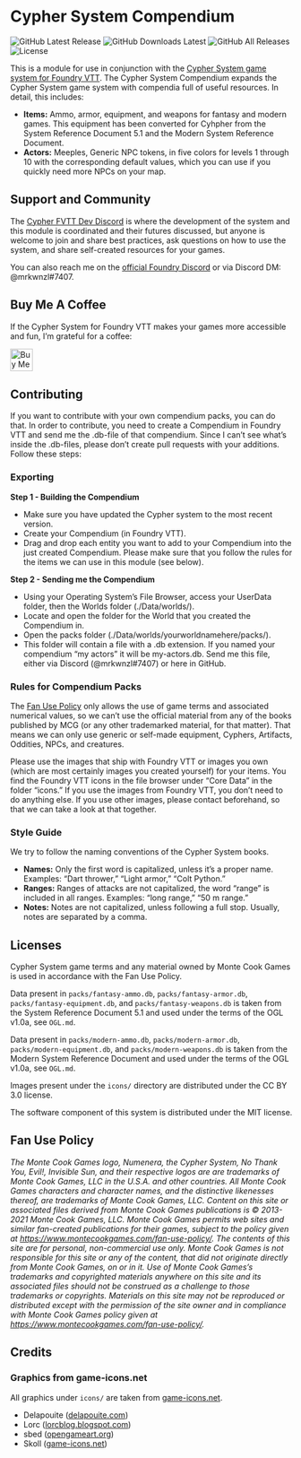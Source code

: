 # Cypher System Compendium

![GitHub Latest Release](https://img.shields.io/github/release/mrkwnzl/cyphersystem-compendium?style=flat-square)
![GitHub Downloads Latest](https://img.shields.io/github/downloads/mrkwnzl/cyphersystem-compendium/latest/total?style=flat-square)
![GitHub All Releases](https://img.shields.io/github/downloads/mrkwnzl/cyphersystem-compendium/total?style=flat-square)
![License](https://img.shields.io/github/license/mrkwnzl/cyphersystem-compendium?style=flat-square)

This is a module for use in conjunction with the [Cypher System game system for Foundry VTT](https://foundryvtt.com/packages/cyphersystem/). The Cypher System Compendium expands the Cypher System game system with compendia full of useful resources. In detail, this includes:

- **Items:** Ammo, armor, equipment, and weapons for fantasy and modern games. This equipment has been converted for Cyhpher from the System Reference Document 5.1 and the Modern System Reference Document.
- **Actors:** Meeples, Generic NPC tokens, in five colors for levels 1 through 10 with the corresponding default values, which you can use if you quickly need more NPCs on your map.

## Support and Community

The [Cypher FVTT Dev Discord](https://discord.gg/C5zGgtyhwa) is where the development of the system and this module is coordinated and their futures discussed, but anyone is welcome to join and share best practices, ask questions on how to use the system, and share self-created resources for your games.

You can also reach me on the [official Foundry Discord](https://discord.gg/foundryvtt) or via Discord DM: @mrkwnzl#7407.

## Buy Me A Coffee

If the Cypher System for Foundry VTT makes your games more accessible and fun, I’m grateful for a coffee:

<a href="https://www.buymeacoffee.com/mrkwnzl" target="_blank"><img src="https://cdn.buymeacoffee.com/buttons/v2/default-blue.png" alt="Buy Me A Coffee" height="40"></a>

## Contributing

If you want to contribute with your own compendium packs, you can do that. In order to contribute, you need to create a Compendium in Foundry VTT and send me the .db-file of that compendium. Since I can’t see what’s inside the .db-files, please don’t create pull requests with your additions. Follow these steps:

### Exporting

**Step 1 - Building the Compendium**

- Make sure you have updated the Cypher system to the most recent version.
- Create your Compendium (in Foundry VTT).
- Drag and drop each entity you want to add to your Compendium into the just created Compendium. Please make sure that you follow the rules for the items we can use in this module (see below).

**Step 2 - Sending me the Compendium**

- Using your Operating System’s File Browser, access your UserData folder, then the Worlds folder (./Data/worlds/).
- Locate and open the folder for the World that you created the Compendium in.
- Open the packs folder (./Data/worlds/yourworldnamehere/packs/).
- This folder will contain a file with a .db extension. If you named your compendium “my actors” it will be my-actors.db. Send me this file, either via Discord (@mrkwnzl#7407) or here in GitHub.

### Rules for Compendium Packs

The [Fan Use Policy](https://www.montecookgames.com/fan-support/fan-use-policy/) only allows the use of game terms and associated numerical values, so we can’t use the official material from any of the books published by MCG (or any other trademarked material, for that matter). That means we can only use generic or self-made equipment, Cyphers, Artifacts, Oddities, NPCs, and creatures.

Please use the images that ship with Foundry VTT or images you own (which are most certainly images you created yourself) for your items. You find the Foundry VTT icons in the file browser under “Core Data” in the folder “icons.” If you use the images from Foundry VTT, you don’t need to do anything else. If you use other images, please contact beforehand, so that we can take a look at that together.

### Style Guide

We try to follow the naming conventions of the Cypher System books.

- **Names:** Only the first word is capitalized, unless it’s a proper name. Examples: “Dart thrower,” “Light armor,” “Colt Python.”
- **Ranges:** Ranges of attacks are not capitalized, the word “range” is included in all ranges. Examples: “long range,” “50 m range.”
- **Notes:** Notes are not capitalized, unless following a full stop. Usually, notes are separated by a comma.

## Licenses

Cypher System game terms and any material owned by Monte Cook Games is used in accordance with the Fan Use Policy.

Data present in `packs/fantasy-ammo.db`, `packs/fantasy-armor.db`, `packs/fantasy-equipment.db`, and `packs/fantasy-weapons.db` is taken from the System Reference Document 5.1 and used under the terms of the OGL v1.0a, see `OGL.md`.

Data present in `packs/modern-ammo.db`, `packs/modern-armor.db`, `packs/modern-equipment.db`, and `packs/modern-weapons.db` is taken from the Modern System Reference Document and used under the terms of the OGL v1.0a, see `OGL.md`.

Images present under the `icons/` directory are distributed under the CC BY 3.0 license.

The software component of this system is distributed under the MIT license.

## Fan Use Policy

*The Monte Cook Games logo, Numenera, the Cypher System, No Thank You, Evil!, Invisible Sun, and their respective logos are are trademarks of Monte Cook Games, LLC in the U.S.A. and other countries. All Monte Cook Games characters and character names, and the distinctive likenesses thereof, are trademarks of Monte Cook Games, LLC. Content on this site or associated files derived from Monte Cook Games publications is © 2013-2021 Monte Cook Games, LLC. Monte Cook Games permits web sites and similar fan-created publications for their games, subject to the policy given at https://www.montecookgames.com/fan-use-policy/. The contents of this site are for personal, non-commercial use only. Monte Cook Games is not responsible for this site or any of the content, that did not originate directly from Monte Cook Games, on or in it. Use of Monte Cook Games’s trademarks and copyrighted materials anywhere on this site and its associated files should not be construed as a challenge to those trademarks or copyrights. Materials on this site may not be reproduced or distributed except with the permission of the site owner and in compliance with Monte Cook Games policy given at https://www.montecookgames.com/fan-use-policy/.*

## Credits

### Graphics from game-icons.net

All graphics under `icons/` are taken from [game-icons.net](https://game-icons.net).

- Delapouite ([delapouite.com](https://delapouite.com/))
- Lorc ([lorcblog.blogspot.com](https://lorcblog.blogspot.com/))
- sbed ([opengameart.org](http://opengameart.org/content/95-game-icons))
- Skoll ([game-icons.net](https://game-icons.net/))
